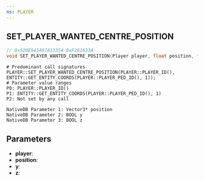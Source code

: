 ```yaml
---
ns: PLAYER
---
```

## SET_PLAYER_WANTED_CENTRE_POSITION

```c
// 0x520E541A97A13354 0xF261633A
void SET_PLAYER_WANTED_CENTRE_POSITION(Player player, float position, float y, float z);
```

```
# Predominant call signatures  
PLAYER::SET_PLAYER_WANTED_CENTRE_POSITION(PLAYER::PLAYER_ID(), ENTITY::GET_ENTITY_COORDS(PLAYER::PLAYER_PED_ID(), 1));  
# Parameter value ranges  
P0: PLAYER::PLAYER_ID()  
P1: ENTITY::GET_ENTITY_COORDS(PLAYER::PLAYER_PED_ID(), 1)  
P2: Not set by any call  
```

```
NativeDB Parameter 1: Vector3* position
NativeDB Parameter 2: BOOL y
NativeDB Parameter 3: BOOL z
```

## Parameters
* **player**: 
* **position**: 
* **y**: 
* **z**: 

